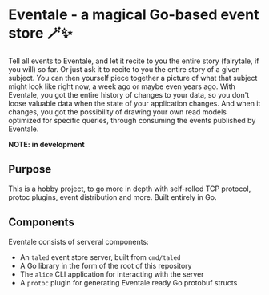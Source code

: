 # Eventale - a magical Go-based event store 🪄✨

Tell all events to Eventale, and let it recite to you the entire story (fairytale, if you will) so far.
Or just ask it to recite to you the entire story of a given subject. You can then yourself piece together
a picture of what that subject might look like right now, a week ago or maybe even years ago. With Eventale,
you got the entire history of changes to your data, so you don't loose valuable data when the state of
your application changes. And when it changes, you got the possibility of drawing your own read models
optimized for specific queries, through consuming the events published by Eventale.

**NOTE: in development**

## Purpose

This is a hobby project, to go more in depth with self-rolled TCP protocol, protoc plugins, event distribution
and more. Built entirely in Go.

## Components

Eventale consists of serveral components:

- An `taled` event store server, built from `cmd/taled`
- A Go library in the form of the root of this repository
- The `alice` CLI application for interacting with the server
- A `protoc` plugin for generating Eventale ready Go protobuf structs
